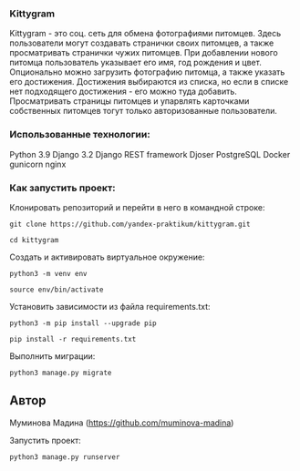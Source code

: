 ### Kittygram
Kittygram - это соц. сеть для обмена фотографиями питомцев. Здесь пользователи могут создавать странички своих питомцев, а также просматривать странички чужих питомцев. При добавлении нового питомца пользователь указывает его имя, год рождения и цвет. Опционально можно загрузить фотографию питомца, а также указать его достижения. Достижения выбираются из списка, но если в списке нет подходящего достижения - его можно туда добавить. Просматривать страницы питомцев и упарвлять карточками собственных питомцев тогут только авторизованные пользователи.

### Использованные технологии:
Python 3.9
Django 3.2
Django REST framework
Djoser
PostgreSQL
Docker
gunicorn
nginx

### Как запустить проект:

Клонировать репозиторий и перейти в него в командной строке:

```
git clone https://github.com/yandex-praktikum/kittygram.git
```

```
cd kittygram
```

Cоздать и активировать виртуальное окружение:

```
python3 -m venv env
```

```
source env/bin/activate
```

Установить зависимости из файла requirements.txt:

```
python3 -m pip install --upgrade pip
```

```
pip install -r requirements.txt
```

Выполнить миграции:

```
python3 manage.py migrate
```

## Автор
Муминова Мадина (https://github.com/muminova-madina)

Запустить проект:

```
python3 manage.py runserver
```
